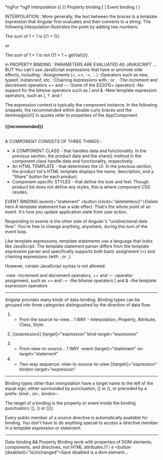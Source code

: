 *ngFor
*ngIf
Interpolation {{ }}
Property binding [ ]
Event binding ( )

INTERPOLATION : More generally, the text between the braces is a template expression that Angular first evaluates and then converts to a string. The following interpolation illustrates the point by adding two numbers:
<p>The sum of 1 + 1 is {{1 + 1}}.</p>
or
<p>The sum of 1 + 1 is not {{1 + 1 + getVal()}}.</p>

in PROPERTY BINDING :
PARAMETERS ARE EVALUATED AS JAVASCRIPT ... BUT
You can't use JavaScript expressions that have or promote side effects, including:
-Assignments (=, +=, -=, ...)
-Operators such as new, typeof, instanceof, etc.
-Chaining expressions with ; or ,
-The increment and decrement operators ++ and --
-Some of the ES2015+ operators
-No support for the bitwise operators such as | and &
-New template expression operators, such as |, ?. and !


The expression context is typically the component instance. In the following snippets, the recommended within double curly braces and the itemImageUrl2 in quotes refer to properties of the AppComponent.

<h4>{{recommended}}</h4>
<img [src]="itemImageUrl2">


A COMPONENT CONSISTS OF THREE THINGS : 
- A COMPONENT CLASS - that handles data and functionality. In the previous section, the product data and the share() method in the component class handle data and functionality, respectively.
- An HTML TEMPLATE - that determines the UI. In the previous section, the product list's HTML template displays the name, description, and a "Share" button for each product.
- Component-specific STYLES -  that define the look and feel. Though product list does not define any styles, this is where component CSS resides.

EVENT BINDING
(event)="statement"
<button (click)="deleteHero()">Delete hero</button>
A template statement has a side effect. That's the whole point of an event. It's how you update application state from user action.

Responding to events is the other side of Angular's "unidirectional data flow". You're free to change anything, anywhere, during this turn of the event loop.

Like template expressions, template statements use a language that looks like JavaScript. 
The template statement parser differs from the template expression parser and specifically supports both basic assignment (=) and chaining expressions (with ; or ,).

However, certain JavaScript syntax is not allowed:

-new
-increment and decrement operators, ++ and --
-operator assignment, such as += and -=
-the bitwise operators | and &
-the template expression operators
________________________________________________________


Angular provides many kinds of data-binding. Binding types can be grouped into three categories distinguished by the direction of data flow:

1. - From the source-to-view... 1 WAY - Interpolation, Property, Attribute, Class, Style.. 
1. {{expression}}
[target]="expression"
bind-target="expression"

2. - From view-to-source... 1 WAY -event
(target)="statement"
on-target="statement"

3. - Two-way sequence:  view-to-source-to-view
[(target)]="expression"
bindon-target="expression"


*****
Binding types other than interpolation have a target name to the left of the equal sign, either surrounded by punctuation, [] or (), or preceded by a prefix: bind-, on-, bindon-.

The target of a binding is the property or event inside the binding punctuation: [], () or [()].

Every public member of a source directive is automatically available for binding. You don't have to do anything special to access a directive member in a template expression or statement.

*****
 Data-binding && Property Binding work with properties of DOM elements, components, and directives, not HTML attributes.!!! i e 
 <button [disabled]="isUnchanged">Save</button>
 disabled is a dom element...